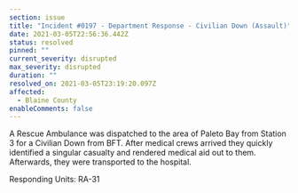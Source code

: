 ```yaml
---
section: issue
title: "Incident #0197 - Department Response - Civilian Down (Assault)"
date: 2021-03-05T22:56:36.442Z
status: resolved
pinned: ""
current_severity: disrupted
max_severity: disrupted
duration: ""
resolved_on: 2021-03-05T23:19:20.097Z
affected:
  - Blaine County
enableComments: false
---
```

A Rescue Ambulance was dispatched to the area of Paleto Bay from Station 3 for a Civilian Down from BFT. After medical crews arrived they quickly identified a singular casualty and rendered medical aid out to them. Afterwards, they were transported to the hospital.

Responding Units: RA-31